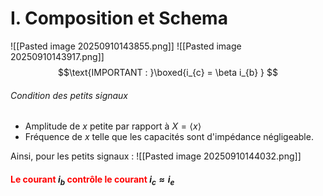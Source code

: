 # I. Composition et Schema
![[Pasted image 20250910143855.png]]
![[Pasted image 20250910143917.png]]
$$\text{IMPORTANT : }\boxed{i_{c} = \beta i_{b} } $$
###### Condition des petits signaux
- Amplitude de ${x}$ petite par rapport à $X = \left< x \right>$
- Fréquence de ${x}$ telle que les capacités sont d'impédance négligeable. 

Ainsi, pour les petits signaux : 
![[Pasted image 20250910144032.png]]
#### <font color="red">Le courant </font> $i_{b}$ <font color="red">contrôle le courant </font> $i_{c} \approx i_{e}$

